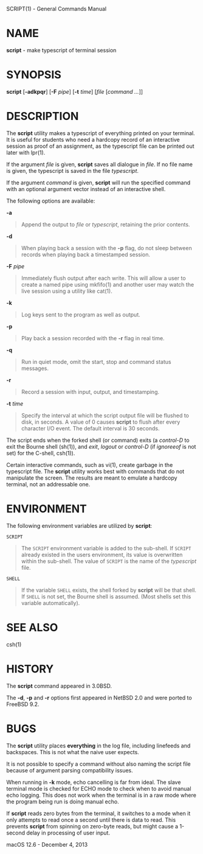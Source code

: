SCRIPT(1) - General Commands Manual

# NAME

**script** - make typescript of terminal session

# SYNOPSIS

**script**
\[**-adkpqr**]
\[**-F**&nbsp;*pipe*]
\[**-t**&nbsp;*time*]
\[*file*&nbsp;\[*command&nbsp;...*]]

# DESCRIPTION

The
**script**
utility makes a typescript of everything printed on your terminal.
It is useful for students who need a hardcopy record of an interactive
session as proof of an assignment, as the typescript file
can be printed out later with
lpr(1).

If the argument
*file*
is given,
**script**
saves all dialogue in
*file*.
If no file name is given, the typescript is saved in the file
*typescript*.

If the argument
*command*
is given,
**script**
will run the specified command with an optional argument vector
instead of an interactive shell.

The following options are available:

**-a**

> Append the output to
> *file*
> or
> *typescript*,
> retaining the prior contents.

**-d**

> When playing back a session with the
> **-p**
> flag, do not sleep between records when playing back a timestamped session.

**-F** *pipe*

> Immediately flush output after each write.
> This will allow a user to create a named pipe using
> mkfifo(1)
> and another user may watch the live session using a utility like
> cat(1).

**-k**

> Log keys sent to the program as well as output.

**-p**

> Play back a session recorded with the
> **-r**
> flag in real time.

**-q**

> Run in quiet mode, omit the start, stop and command status messages.

**-r**

> Record a session with input, output, and timestamping.

**-t** *time*

> Specify the interval at which the script output file will be flushed
> to disk, in seconds.
> A value of 0
> causes
> **script**
> to flush after every character I/O event.
> The default interval is
> 30 seconds.

The script ends when the forked shell (or command) exits (a
*control-D*
to exit
the Bourne shell
(sh(1)),
and
*exit*,
*logout*
or
*control-D*
(if
*ignoreeof*
is not set) for the
C-shell,
csh(1)).

Certain interactive commands, such as
vi(1),
create garbage in the typescript file.
The
**script**
utility works best with commands that do not manipulate the screen.
The results are meant to emulate a hardcopy terminal, not an addressable one.

# ENVIRONMENT

The following environment variables are utilized by
**script**:

`SCRIPT`

> The
> `SCRIPT`
> environment variable is added to the sub-shell.
> If
> `SCRIPT`
> already existed in the users environment,
> its value is overwritten within the sub-shell.
> The value of
> `SCRIPT`
> is the name of the
> *typescript*
> file.

`SHELL`

> If the variable
> `SHELL`
> exists, the shell forked by
> **script**
> will be that shell.
> If
> `SHELL`
> is not set, the Bourne shell
> is assumed.
> (Most shells set this variable automatically).

# SEE ALSO

csh(1)

# HISTORY

The
**script**
command appeared in
3\.0BSD.

The
**-d**,
**-p**
and
**-r**
options first appeared in
NetBSD 2.0
and were ported to
FreeBSD 9.2.

# BUGS

The
**script**
utility places
**everything**
in the log file, including linefeeds and backspaces.
This is not what the naive user expects.

It is not possible to specify a command without also naming the script file
because of argument parsing compatibility issues.

When running in
**-k**
mode, echo cancelling is far from ideal.
The slave terminal mode is checked
for ECHO mode to check when to avoid manual echo logging.
This does not
work when the terminal is in a raw mode where
the program being run is doing manual echo.

If
**script**
reads zero bytes from the terminal, it switches to a mode when it
only attempts to read
once a second until there is data to read.
This prevents
**script**
from spinning on zero-byte reads, but might cause a 1-second delay in
processing of user input.

macOS 12.6 - December 4, 2013
